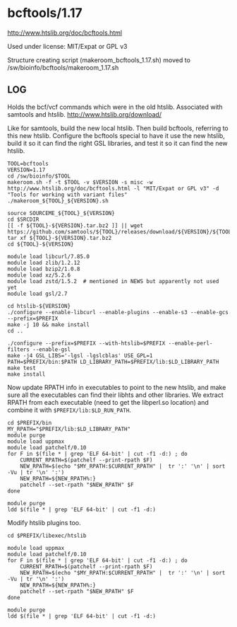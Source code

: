 bcftools/1.17
=============

<http://www.htslib.org/doc/bcftools.html>

Used under license:
MIT/Expat or GPL v3


Structure creating script (makeroom_bcftools_1.17.sh) moved to /sw/bioinfo/bcftools/makeroom_1.17.sh

LOG
---

Holds the bcf/vcf commands which were in the old htslib. Associated with samtools and htslib.
<http://www.htslib.org/download/>

Like for samtools, build the new local htslib. Then build bcftools, referring
to this new htslib.  Configure the bcftools special to have it use the new
htslib, build it so it can find the right GSL libraries, and test it so it can
find the new htslib.



    TOOL=bcftools
    VERSION=1.17
    cd /sw/bioinfo/$TOOL
    makeroom.sh -f -t $TOOL -v $VERSION -s misc -w http://www.htslib.org/doc/bcftools.html -l "MIT/Expat or GPL v3" -d "Tools for working with variant files"
    ./makeroom_${TOOL}_${VERSION}.sh 

    source SOURCEME_${TOOL}_${VERSION} 
    cd $SRCDIR
    [[ -f ${TOOL}-${VERSION}.tar.bz2 ]] || wget https://github.com/samtools/${TOOL}/releases/download/${VERSION}/${TOOL}-${VERSION}.tar.bz2
    tar xf ${TOOL}-${VERSION}.tar.bz2
    cd ${TOOL}-${VERSION}

    module load libcurl/7.85.0
    module load zlib/1.2.12
    module load bzip2/1.0.8
    module load xz/5.2.6
    module load zstd/1.5.2  # mentioned in NEWS but apparently not used yet
    module load gsl/2.7

    cd htslib-${VERSION}
    ./configure --enable-libcurl --enable-plugins --enable-s3 --enable-gcs --prefix=$PREFIX
    make -j 10 && make install
    cd ..

    ./configure --prefix=$PREFIX --with-htslib=$PREFIX --enable-perl-filters --enable-gsl
    make -j4 GSL_LIBS='-lgsl -lgslcblas' USE_GPL=1
    PATH=$PREFIX/bin:$PATH LD_LIBRARY_PATH=$PREFIX/lib:$LD_LIBRARY_PATH  make test
    make install


Now update RPATH info in executables to point to the new htslib, and make sure
all the executables can find their libhts and other libraries. We extract RPATH
from each executable (need to get the libperl.so location) and combine it with
`$PREFIX/lib:$LD_RUN_PATH`.


    cd $PREFIX/bin
    MY_RPATH="$PREFIX/lib:$LD_LIBRARY_PATH"
    module purge
    module load uppmax
    module load patchelf/0.10
    for F in $(file * | grep 'ELF 64-bit' | cut -f1 -d:) ; do
        CURRENT_RPATH=$(patchelf --print-rpath $F)
        NEW_RPATH=$(echo "$MY_RPATH:$CURRENT_RPATH" |  tr ':' '\n' | sort -Vu | tr '\n' ':')
        NEW_RPATH=${NEW_RPATH%:}
        patchelf --set-rpath "$NEW_RPATH" $F
    done

    module purge
    ldd $(file * | grep 'ELF 64-bit' | cut -f1 -d:)

Modify htslib plugins too.

    cd $PREFIX/libexec/htslib

    module load uppmax
    module load patchelf/0.10
    for F in $(file * | grep 'ELF 64-bit' | cut -f1 -d:) ; do
        CURRENT_RPATH=$(patchelf --print-rpath $F)
        NEW_RPATH=$(echo "$MY_RPATH:$CURRENT_RPATH" |  tr ':' '\n' | sort -Vu | tr '\n' ':')
        NEW_RPATH=${NEW_RPATH%:}
        patchelf --set-rpath "$NEW_RPATH" $F
    done

    module purge
    ldd $(file * | grep 'ELF 64-bit' | cut -f1 -d:)


